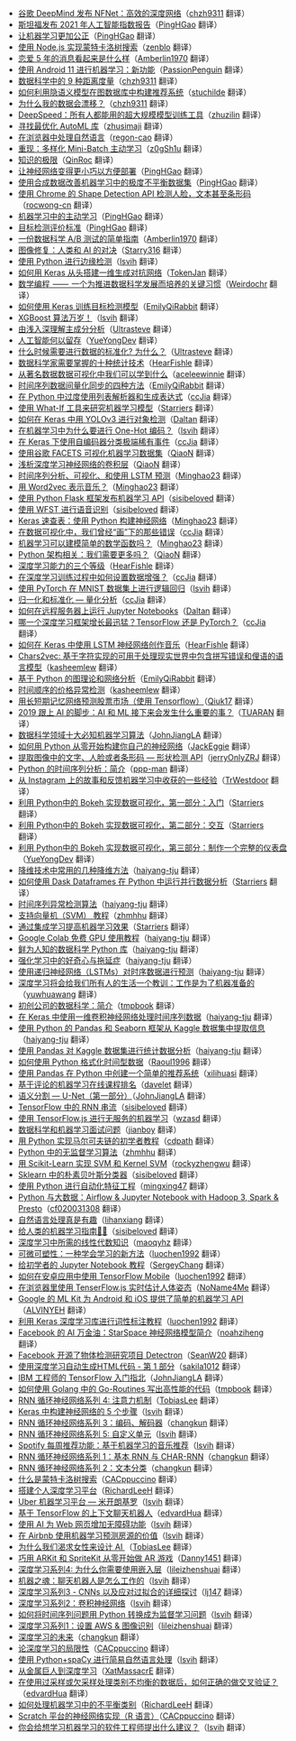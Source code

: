 * [谷歌 DeepMind 发布 NFNet：高效的深度网络](https://juejin.cn/post/6947586233522454558)（[chzh9311](https://github.com/chzh9311) 翻译）
* [斯坦福发布 2021 年人工智能指数报告](https://juejin.cn/post/6942769081363726373)（[PingHGao](https://github.com/PingHGao) 翻译）
* [让机器学习更加公正](https://juejin.cn/post/6941964171974017031)（[PingHGao](https://github.com/PingHGao) 翻译）
* [使用 Node.js 实现蒙特卡洛树搜索](https://juejin.cn/post/6944240279784423461)（[zenblo](https://github.com/zenblo) 翻译）
* [恋爱 5 年的消息看起来是什么样](https://juejin.cn/post/6944711045449515038)（[Amberlin1970](https://github.com/Amberlin1970) 翻译）
* [使用 Android 11 进行机器学习：新功能](https://juejin.cn/post/6933208209259757581)（[PassionPenguin](https://github.com/PassionPenguin) 翻译）
* [数据科学中的 9 种距离度量](https://juejin.cn/post/6935265008045686815)（[chzh9311](https://github.com/chzh9311) 翻译）
* [如何利用隐语义模型在图数据库中构建推荐系统](https://juejin.cn/post/6925019556108828685)（[stuchilde](https://github.com/stuchilde) 翻译）
* [为什么我的数据会漂移？](https://juejin.cn/post/6923824334188314638)（[chzh9311](https://github.com/chzh9311) 翻译）
* [DeepSpeed：所有人都能用的超大规模模型训练工具](https://juejin.cn/post/6916500899577724942)（[zhuzilin](https://github.com/zhuzilin) 翻译）
* [寻找最优化 AutoML 库](https://juejin.cn/post/6906859687682965517)（[zhusimaji](https://github.com/zhusimaji) 翻译）
* [在浏览器中处理自然语言](https://juejin.cn/post/6899707995828174861)（[regon-cao](https://github.com/regon-cao) 翻译）
* [重现：多样化 Mini-Batch 主动学习](https://juejin.cn/post/6890560237091340302)（[z0gSh1u](https://github.com/z0gSh1u) 翻译）
* [知识的极限](https://juejin.im/post/6874475968325484552)（[QinRoc](https://github.com/QinRoc) 翻译）
* [让神经网络变得更小巧以方便部署](https://juejin.im/post/6873068232505458701)（[PingHGao](https://github.com/PingHGao) 翻译）
* [使用合成数据改善机器学习中的极度不平衡数据集](https://juejin.im/post/6872609287802388488)（[PingHGao](https://github.com/PingHGao) 翻译）
* [使用 Chrome 的 Shape Detection API 检测人脸，文本甚至条形码](https://juejin.im/post/6864391729693491207)（[rocwong-cn](https://github.com/rocwong-cn) 翻译）
* [机器学习中的主动学习](https://juejin.im/post/5eaa71435188256d6c594746)（[PingHGao](https://github.com/PingHGao) 翻译）
* [目标检测评价标准](https://juejin.im/post/5eaa67f55188256d9c259bd0)（[PingHGao](https://github.com/PingHGao) 翻译）
* [一份数据科学 A/B 测试的简单指南](https://juejin.im/post/5e61b88cf265da57602c5b95)（[Amberlin1970](https://github.com/Amberlin1970) 翻译）
* [图像修复：人类和 AI 的对决](https://juejin.im/post/5e43b2edf265da576543a0bb)（[Starry316](https://github.com/Starry316) 翻译）
* [使用 Python 进行边缘检测](https://juejin.im/post/5e3d4b53e51d4526c26fadd4)（[lsvih](https://github.com/lsvih) 翻译）
* [如何用 Keras 从头搭建一维生成对抗网络](https://juejin.im/post/5dcf5aba6fb9a0203161f376)（[TokenJan](https://github.com/TokenJan) 翻译）
* [数学编程  ——  一个为推进数据科学发展而培养的关键习惯](https://zhuanlan.zhihu.com/p/100212596)（[Weirdochr](https://github.com/Weirdochr) 翻译）
* [如何使用 Keras 训练目标检测模型](https://juejin.im/post/5d4bb1db6fb9a06add4e18b6)（[EmilyQiRabbit](https://github.com/EmilyQiRabbit) 翻译）
* [XGBoost 算法万岁！](https://juejin.im/post/5d484040e51d4561f95ee9de)（[lsvih](https://github.com/lsvih) 翻译）
* [由浅入深理解主成分分析](https://juejin.im/post/5d41321df265da03c926d65a)（[Ultrasteve](https://github.com/Ultrasteve) 翻译）
* [人工智能何以留存](https://juejin.im/post/5d4c1155e51d4562061159d1)（[YueYongDev](https://github.com/YueYongDev) 翻译）
* [什么时候需要进行数据的标准化? 为什么？](https://juejin.im/post/5d41a46bf265da03d727f85d)（[Ultrasteve](https://github.com/Ultrasteve) 翻译）
* [数据科学家需要掌握的十种统计技术](https://juejin.im/post/5d42340d6fb9a06ae61a95f5)（[HearFishle](https://github.com/HearFishle) 翻译）
* [从著名数据数据可视化中我们可以学到什么](https://juejin.im/user/567e246a34f81a1d879e7a14)（[aceleewinnie](https://github.com/AceLeeWinnie) 翻译）
* [时间序列数据间量化同步的四种方法](https://juejin.im/post/5d213c126fb9a07f091bc3f5)（[EmilyQiRabbit](https://github.com/EmilyQiRabbit) 翻译）
* [在 Python 中过度使用列表解析器和生成表达式](https://juejin.im/post/5d281b0ff265da1b8b2b8ae0)（[ccJia](https://github.com/ccJia) 翻译）
* [使用 What-If 工具来研究机器学习模型](https://juejin.im/post/5d143abff265da1bb80c4005)（[Starriers](https://github.com/Starriers) 翻译）
* [如何在 Keras 中用 YOLOv3 进行对象检测](https://juejin.im/post/5d12eef5e51d455a68490ba8)（[Daltan](https://github.com/Daltan) 翻译）
* [在机器学习中为什么要进行 One-Hot 编码？](https://juejin.im/post/5d15840e5188255c23553204)（[lsvih](https://github.com/lsvih) 翻译）
* [在 Keras 下使用自编码器分类极端稀有事件](https://juejin.im/post/5cff17296fb9a07ec63b0a7f)（[ccJia](https://github.com/ccJia) 翻译）
* [使用谷歌 FACETS 可视化机器学习数据集](https://juejin.im/post/5d0226986fb9a07ecb0ba33a)（[QiaoN](https://github.com/QiaoN) 翻译）
* [浅析深度学习神经网络的卷积层](https://juejin.im/post/5ceeef01518825351e354747)（[QiaoN](https://github.com/QiaoN) 翻译）
* [时间序列分析、可视化、和使用 LSTM 预测](https://juejin.im/post/5cecdbb75188252db706f4e9)（[Minghao23](https://github.com/Minghao23) 翻译）
* [用 Word2vec 表示音乐？](https://juejin.im/post/5cdcdd9ee51d456e8240ddc3)（[Minghao23](https://github.com/Minghao23) 翻译）
* [使用 Python Flask 框架发布机器学习 API](https://juejin.im/post/5cd7f862e51d453aa44ad6f3)（[sisibeloved](https://github.com/sisibeloved) 翻译）
* [使用 WFST 进行语音识别](https://juejin.im/post/5cd7f7c56fb9a03218556ea4)（[sisibeloved](https://github.com/sisibeloved) 翻译）
* [Keras 速查表：使用 Python 构建神经网络](https://juejin.im/post/5cd40d24f265da038412a8be)（[Minghao23](https://github.com/Minghao23) 翻译）
* [在数据可视化中，我们曾经“画”下的那些错误](https://juejin.im/post/5cd39e1de51d453a3a0acb7b)（[ccJia](https://github.com/ccJia) 翻译）
* [机器学习可以建模简单的数学函数吗？](https://juejin.im/post/5ccd6d30e51d453ae03507da)（[Minghao23](https://github.com/Minghao23) 翻译）
* [Python 架构相关：我们需要更多吗？](https://juejin.im/post/5cd1db8c51882535b323a3c7)（[QiaoN](https://github.com/QiaoN) 翻译）
* [深度学习能力的三个等级](https://juejin.im/post/5cce97ec6fb9a031fe3bd85d)（[HearFishle](https://github.com/HearFishle) 翻译）
* [在深度学习训练过程中如何设置数据增强？](https://juejin.im/post/5cc87ec8f265da03b446202b)（[ccJia](https://github.com/ccJia) 翻译）
* [使用 PyTorch 在 MNIST 数据集上进行逻辑回归](https://juejin.im/post/5cc66d946fb9a032286173a7)（[lsvih](https://github.com/lsvih) 翻译）
* [归一化和标准化 — 量化分析](https://juejin.im/post/5cc5c0a06fb9a0321b69740a)（[ccJia](https://github.com/ccJia) 翻译）
* [如何在远程服务器上运行 Jupyter Notebooks](https://juejin.im/post/5cb5e0a9f265da036c577f24)（[Daltan](https://github.com/Daltan) 翻译）
* [哪一个深度学习框架增长最迅猛？TensorFlow 还是 PyTorch？](https://juejin.im/post/5caefef45188251b070f7d70)（[ccJia](https://github.com/ccJia) 翻译）
* [如何在 Keras 中使用 LSTM 神经网络创作音乐](https://juejin.im/post/5c9c19d7e51d453e7d28a173)（[HearFishle](https://github.com/HearFishle) 翻译）
* [Chars2vec: 基于字符实现的可用于处理现实世界中包含拼写错误和俚语的语言模型](https://juejin.im/post/5c96fd46e51d4513e072c3ae)（[kasheemlew](https://github.com/kasheemlew) 翻译）
* [基于 Python 的图理论和网络分析](https://juejin.im/post/5c9066b3f265da612e6d5770)（[EmilyQiRabbit](https://github.com/EmilyQiRabbit) 翻译）
* [时间顺序的价格异常检测](https://juejin.im/post/5c998f8ae51d454e523b6ed5)（[kasheemlew](https://github.com/kasheemlew) 翻译）
* [用长短期记忆网络预测股票市场（使用 Tensorflow）](https://juejin.im/post/5c8114de51882540a830b910)（[Qiuk17](https://github.com/Qiuk17) 翻译）
* [2019 跟上 AI 的脚步：AI 和 ML 接下来会发生什么重要的事？](https://juejin.im/post/5c83c8ba5188250aa57a0e2f)（[TUARAN](https://github.com/TUARAN) 翻译）
* [数据科学领域十大必知机器学习算法](https://juejin.im/post/5c73bbfff265da2da771d42a)（[JohnJiangLA](https://github.com/JohnJiangLA) 翻译）
* [如何用 Python 从零开始构建你自己的神经网络](https://juejin.im/post/5c7a478c518825787e6a0f67)（[JackEggie](https://github.com/JackEggie) 翻译）
* [提取图像中的文字、人脸或者条形码 — 形状检测 API](https://juejin.im/post/5c64026fe51d457f963d249c)（[jerryOnlyZRJ](https://github.com/jerryOnlyZRJ) 翻译）
* [Python 的时间序列分析：简介](https://juejin.im/post/5c6c12def265da2ddc3c70ce)（[ppp-man](https://github.com/ppp-man) 翻译）
* [从 Instagram 上的故事和反馈机器学习中收获的一些经验](https://juejin.im/post/5c683dfce51d45164c7599fb)（[TrWestdoor](https://github.com/TrWestdoor) 翻译）
* [利用 Python中的 Bokeh 实现数据可视化，第一部分：入门](https://juejin.im/post/5c3c83c7f265da612d197bf0)（[Starriers](https://github.com/Starriers) 翻译）
* [利用 Python中的 Bokeh 实现数据可视化，第二部分：交互](https://juejin.im/post/5c34a9dee51d4551d044efce)（[Starriers](https://github.com/Starriers) 翻译）
* [利用 Python中的 Bokeh 实现数据可视化，第三部分：制作一个完整的仪表盘](https://juejin.im/post/5c3ae4656fb9a049d9757021)（[YueYongDev](https://github.com/YueYongDev) 翻译）
* [降维技术中常用的几种降维方法](https://juejin.im/post/5c4513a06fb9a049dc028d0c)（[haiyang-tju](https://github.com/haiyang-tju) 翻译）
* [如何使用 Dask Dataframes 在 Python 中运行并行数据分析](https://juejin.im/post/5c1feeaf5188257f9242b65c)（[Starriers](https://github.com/Starriers) 翻译）
* [时间序列异常检测算法](https://juejin.im/post/5c19f4cb518825678a7bad4c)（[haiyang-tju](https://github.com/haiyang-tju) 翻译）
* [支持向量机（SVM） 教程](http://5a77c24cf265da4e747f92e8/)（[zhmhhu](https://github.com/zhmhhu) 翻译）
* [通过集成学习提高机器学习效果](https://juejin.im/post/5c0909d951882548e93806e0)（[Starriers](https://github.com/Starriers) 翻译）
* [Google Colab 免费 GPU 使用教程](https://juejin.im/post/5c05e1bc518825689f1b4948)（[haiyang-tju](https://github.com/haiyang-tju) 翻译）
* [鲜为人知的数据科学 Python 库](https://juejin.im/post/5c075e09518825159512715f)（[haiyang-tju](https://github.com/haiyang-tju) 翻译）
* [强化学习中的好奇心与拖延症](https://juejin.im/post/5bff316651882548e937ef20)（[haiyang-tju](https://github.com/haiyang-tju) 翻译）
* [使用递归神经网络（LSTMs）对时序数据进行预测](https://juejin.im/post/5bf8a70cf265da61776ba1dc)（[haiyang-tju](https://github.com/haiyang-tju) 翻译）
* [深度学习将会给我们所有人的生活一个教训：工作是为了机器准备的](https://juejin.im/post/5bd71fd6f265da0aa94a5bce)（[yuwhuawang](https://github.com/yuwhuawang) 翻译）
* [初创公司的数据科学：简介](https://juejin.im/post/5bd55b76f265da0ae472ce1b)（[tmpbook](https://github.com/tmpbook) 翻译）
* [在 Keras 中使用一维卷积神经网络处理时间序列数据](https://juejin.im/post/5beb7432f265da61524cf27c)（[haiyang-tju](https://github.com/haiyang-tju) 翻译）
* [使用 Python 的 Pandas 和 Seaborn 框架从 Kaggle 数据集中提取信息](https://juejin.im/post/5be8caf651882551cc25acf5)（[haiyang-tju](https://github.com/haiyang-tju) 翻译）
* [使用 Pandas 对 Kaggle 数据集进行统计数据分析](https://juejin.im/post/5be8c994f265da61461db107)（[haiyang-tju](https://github.com/haiyang-tju) 翻译）
* [如何使用 Python 格式化时间型数据](https://juejin.im/post/5be26d15f265da61776b720a)（[Raoul1996](https://github.com/Raoul1996) 翻译）
* [使用 Pandas 在 Python 中创建一个简单的推荐系统](https://juejin.im/post/5be958416fb9a049af6cc969)（[xilihuasi](https://github.com/xilihuasi) 翻译）
* [基于评论的机器学习在线课程排名](https://juejin.im/post/5bc997fd6fb9a05cdb106d7a)（[davelet](https://github.com/davelet) 翻译）
* [语义分割 — U-Net（第一部分）](https://juejin.im/post/5bc55ec8f265da0a8f35ef20)（[JohnJiangLA](https://github.com/JohnJiangLA) 翻译）
* [TensorFlow 中的 RNN 串流](https://juejin.im/post/5bcb2975f265da0a8d36c7d8)（[sisibeloved](https://github.com/sisibeloved) 翻译）
* [使用 TensorFlow.js 进行无服务的机器学习](https://juejin.im/post/5bc13de2e51d450e827b88fc)（[wzasd](https://github.com/wzasd) 翻译）
* [数据科学和机器学习面试问题](https://juejin.im/post/5bbb104f5188255c960c4d7e)（[jianboy](https://github.com/jianboy) 翻译）
* [用 Python 实现马尔可夫链的初学者教程](https://juejin.im/post/5bb031d06fb9a05cdb104888)（[cdpath](https://github.com/cdpath) 翻译）
* [Python 中的无监督学习算法](https://juejin.im/post/5bab10ed6fb9a05d1f2211b6)（[zhmhhu](https://github.com/zhmhhu) 翻译）
* [用 Scikit-Learn 实现 SVM 和 Kernel SVM](https://juejin.im/post/5b7fd39af265da43831fa136)（[rockyzhengwu](https://github.com/rockyzhengwu) 翻译）
* [Sklearn 中的朴素贝叶斯分类器](https://juejin.im/post/5b8510be51882542d23a1d66)（[sisibeloved](https://github.com/sisibeloved) 翻译）
* [使用 Python 进行自动化特征工程](https://juejin.im/post/5b6ea0e4e51d4519044adff0)（[mingxing47](https://github.com/mingxing47) 翻译）
* [Python 与大数据：Airflow & Jupyter Notebook with Hadoop 3, Spark & Presto](https://juejin.im/post/5b5a7fdfe51d453526175687)（[cf020031308](https://github.com/cf020031308) 翻译）
* [自然语言处理真是有趣](https://juejin.im/post/5b6d08e2f265da0f9c67cf0b)（[lihanxiang](https://github.com/lihanxiang) 翻译）
* [给人类的机器学习指南🤖👶](https://juejin.im/post/5b136f12f265da6e5415114b)（[sisibeloved](https://github.com/sisibeloved) 翻译）
* [深度学习中所需的线性代数知识](https://juejin.im/post/5b19d99ae51d4506d81a7a2f)（[maoqyhz](https://github.com/maoqyhz) 翻译）
* [可微可塑性：一种学会学习的新方法](https://juejin.im/post/5b055308f265da0ba063879d)（[luochen1992](https://github.com/luochen1992) 翻译）
* [给初学者的 Jupyter Notebook 教程](https://juejin.im/post/5af8d3776fb9a07ab7744dd0)（[SergeyChang](https://github.com/SergeyChang) 翻译）
* [如何在安卓应用中使用 TensorFlow Mobile](https://juejin.im/post/5afb8dc5518825426c690236)（[luochen1992](https://github.com/luochen1992) 翻译）
* [在浏览器里使用 TenserFlow.js 实时估计人体姿态](https://juejin.im/post/5afd833b5188254270642ff3)（[NoName4Me](https://github.com/NoName4Me) 翻译）
* [Google 的 ML Kit 为 Android 和 iOS 提供了简单的机器学习 API](https://juejin.im/post/5af2942e51882567244df836)（[ALVINYEH](https://github.com/ALVINYEH) 翻译）
* [利用 Keras 深度学习库进行词性标注教程](https://juejin.im/post/5ae4613a5188256727742d7d)（[luochen1992](https://github.com/luochen1992) 翻译）
* [Facebook 的 AI 万金油：StarSpace 神经网络模型简介](https://juejin.im/post/5a83af7c6fb9a0633c661404)（[noahziheng](https://github.com/noahziheng) 翻译）
* [Facebook 开源了物体检测研究项目 Detectron](https://juejin.im/post/5a6c2ba56fb9a01cb64f0591)（[SeanW20](https://github.com/SeanW20) 翻译）
* [使用深度学习自动生成HTML代码 - 第 1 部分](https://juejin.im/post/5a72744e6fb9a01cb64f1d66)（[sakila1012](https://github.com/sakila1012) 翻译）
* [IBM 工程师的 TensorFlow 入门指北](https://juejin.im/post/5a3d1ecb518825256362de6a)（[JohnJiangLA](https://github.com/JohnJiangLA) 翻译）
* [如何使用 Golang 中的 Go-Routines 写出高性能的代码](https://juejin.im/post/5a17c0f9f265da431a42e060)（[tmpbook](https://github.com/tmpbook) 翻译）
* [RNN 循环神经网络系列 4: 注意力机制](https://juejin.im/post/59f72f61f265da432002871c?utm_source=gold-miner&utm_medium=readme&utm_campaign=github)（[TobiasLee](https://github.com/TobiasLee) 翻译）
* [Keras 中构建神经网络的 5 个步骤](https://juejin.im/post/59e43b5b6fb9a0452a3b5f4f?utm_source=gold-miner&utm_medium=readme&utm_campaign=github)（[lsvih](https://github.com/lsvih) 翻译）
* [RNN 循环神经网络系列 3：编码、解码器](https://juejin.im/post/59fc1616f265da432b4a2d44?utm_source=gold-miner&utm_medium=readme&utm_campaign=github)（[changkun](https://github.com/changkun) 翻译）
* [RNN 循环神经网络系列 5: 自定义单元](https://juejin.im/post/59fbd28b6fb9a045204b91f2?utm_source=gold-miner&utm_medium=readme&utm_campaign=github)（[lsvih](https://github.com/lsvih) 翻译）
* [Spotify 每周推荐功能：基于机器学习的音乐推荐](https://juejin.im/post/59fbd0d9518825299a468a8b?utm_source=gold-miner&utm_medium=readme&utm_campaign=github)（[lsvih](https://github.com/lsvih) 翻译）
* [RNN 循环神经网络系列 1：基本 RNN 与 CHAR-RNN](https://juejin.im/post/59f0c5b0f265da43085d3e94?utm_source=gold-miner&utm_medium=readme&utm_campaign=github)（[changkun](https://github.com/changkun) 翻译）
* [RNN 循环神经网络系列 2：文本分类](https://juejin.im/post/59f0c6b3f265da4319557de4?utm_source=gold-miner&utm_medium=readme&utm_campaign=github)（[changkun](https://github.com/changkun) 翻译）
* [什么是蒙特卡洛树搜索](https://juejin.im/post/59f16e8c5188250385371302?utm_source=gold-miner&utm_medium=readme&utm_campaign=github)（[CACppuccino](https://github.com/CACppuccino) 翻译）
* [搭建个人深度学习平台](https://juejin.im/post/59be8e2b5188252c24746e9c?utm_source=gold-miner&utm_medium=readme&utm_campaign=github)（[RichardLeeH](https://github.com/RichardLeeH) 翻译）
* [Uber 机器学习平台 — 米开朗基罗](https://juejin.im/post/59c8b4d56fb9a00a4843b2a6?utm_source=gold-miner&utm_medium=readme&utm_campaign=github)（[lsvih](https://github.com/lsvih) 翻译）
* [基于 TensorFlow 的上下文聊天机器人](https://juejin.im/entry/5992cd385188252433704fa3?utm_source=gold-miner&utm_medium=readme&utm_campaign=github)（[edvardHua](https://github.com/edvardHua) 翻译）
* [使用 AI 为 Web 网页增加无障碍功能](https://juejin.im/post/59a51e91f265da2499603c8c?utm_source=gold-miner&utm_medium=readme&utm_campaign=github)（[lsvih](https://github.com/lsvih) 翻译）
* [在 Airbnb 使用机器学习预测房源的价值](https://juejin.im/post/59acfc336fb9a0249471e47d?utm_source=gold-miner&utm_medium=readme&utm_campaign=github)（[lsvih](https://github.com/lsvih) 翻译）
* [为什么我们渴求女性来设计 AI ](https://juejin.im/post/599c1e45518825242a02596e?utm_source=gold-miner&utm_medium=readme&utm_campaign=github)（[TobiasLee](https://github.com/TobiasLee) 翻译）
* [巧用 ARKit 和 SpriteKit 从零开始做 AR 游戏](https://juejin.im/post/599aaf746fb9a02477072380?utm_source=gold-miner&utm_medium=readme&utm_campaign=github)（[Danny1451](https://github.com/Danny1451) 翻译）
* [深度学习系列4: 为什么你需要使用嵌入层](https://juejin.im/post/599183c6f265da3e2e5717d2?utm_source=gold-miner&utm_medium=readme&utm_campaign=github)（[lileizhenshuai](https://github.com/lileizhenshuai) 翻译）
* [机器之魂：聊天机器人是怎么工作的](https://juejin.im/post/599155d86fb9a03c467c151d?utm_source=gold-miner&utm_medium=readme&utm_campaign=github)（[lsvih](https://github.com/lsvih) 翻译）
* [深度学习系列3 - CNNs 以及应对过拟合的详细探讨](https://juejin.im/post/598f25b15188257d8643173d?utm_source=gold-miner&utm_medium=readme&utm_campaign=github)（[lj147](https://github.com/lj147) 翻译）
* [深度学习系列2：卷积神经网络](https://juejin.im/post/598ac6a55188257dd366367f?utm_source=gold-miner&utm_medium=readme&utm_campaign=github)（[lsvih](https://github.com/lsvih) 翻译）
* [如何将时间序列问题用 Python 转换成为监督学习问题](https://juejin.im/post/598ac4e651882548605ce4a9?utm_source=gold-miner&utm_medium=readme&utm_campaign=github)（[lsvih](https://github.com/lsvih) 翻译）
* [深度学习系列1：设置 AWS & 图像识别](https://juejin.im/post/5987f5885188256dcf65d01e?utm_source=gold-miner&utm_medium=readme&utm_campaign=github)（[lileizhenshuai](https://github.com/lileizhenshuai) 翻译）
* [深度学习的未来](https://juejin.im/post/597843506fb9a06ba4747db5?utm_source=gold-miner&utm_medium=readme&utm_campaign=github)（[changkun](https://github.com/changkun) 翻译）
* [论深度学习的局限性](https://juejin.im/post/5978352a6fb9a06bad6574a4?utm_source=gold-miner&utm_medium=readme&utm_campaign=github)（[CACppuccino](https://github.com/CACppuccino) 翻译）
* [使用 Python+spaCy 进行简易自然语言处理](https://juejin.im/post/5971a4b9f265da6c42353332?utm_source=gold-miner&utm_medium=readme&utm_campaign=github)（[lsvih](https://github.com/lsvih) 翻译）
* [从金属巨人到深度学习](https://juejin.im/post/596f4cecf265da6c2f0adb04?utm_source=gold-miner&utm_medium=readme&utm_campaign=github)（[XatMassacrE](https://github.com/XatMassacrE) 翻译）
* [在使用过采样或欠采样处理类别不均衡的数据后，如何正确的做交叉验证？](https://juejin.im/entry/5976dde9f265da6c2e0fc2f9/detail?utm_source=gold-miner&utm_medium=readme&utm_campaign=github)（[edvardHua](https://github.com/edvardHua) 翻译）
* [如何处理机器学习中的不平衡类别](https://juejin.im/post/596f150551882549980c5f56?utm_source=gold-miner&utm_medium=readme&utm_campaign=github)（[RichardLeeH](https://github.com/RichardLeeH) 翻译）
* [Scratch 平台的神经网络实现（R 语言）](https://juejin.im/post/5965cf75f265da6c4741adc4?utm_source=gold-miner&utm_medium=readme&utm_campaign=github)（[CACppuccino](https://github.com/CACppuccino) 翻译）
* [你会给想学习机器学习的软件工程师提出什么建议？](https://juejin.im/post/596323416fb9a06bae1dff63?utm_source=gold-miner&utm_medium=readme&utm_campaign=github)（[lsvih](https://github.com/lsvih) 翻译）
